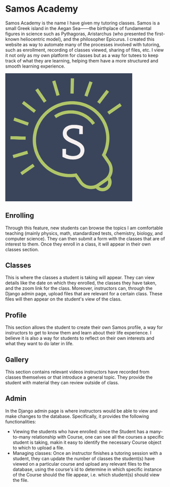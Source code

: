 # Samos Academy
Samos Academy is the name I have given my tutoring classes. Samos is a small Greek island in the Aegan Sea——the birthplace of fundamental figures in science such as Pythagoras,
Aristarchus (who presented the first-known heliocentric model), and the philosopher Epicurus. I created this website as way to automate many of the processes involved with
tutoring, such as enrollment, recording of classes viewed, sharing of files, etc. I view it not only as my own platform for classes but as a way for tutees to keep track
of what they are learning, helping them have a more structured and smooth learning experience.

<img src="academy/static/academy/logo.jpg" width="400">

## Enrolling
Through this feature, new students can browse the topics I am comfortable teaching (mainly physics, math, standardized tests, chemistry, biology, and computer science). They
can then submit a form with the classes that are of interest to them. Once they enroll in a class, it will appear in their own classes section.

## Classes
This is where the classes a student is taking will appear. They can view details like the date on which they enrolled, the classes they have taken, and the zoom link for the class. Moreover, instructors can, through the Django admin page, upload files that are relevant for a certain class. These files will then appear on the student's view of the class.

## Profile
This section allows the student to create their own Samos profile, a way for instructors to get to know them and learn about their life experience. I believe it is also a way for
students to reflect on their own interests and what they want to do later in life.

## Gallery
This section contains relevant videos instructors have recorded from classes themselves or that introduce a general topic. They provide the student with material they can review outside of class.

## Admin
In the Django admin page is where instructors would be able to view and make changes to the database. Specifically, it provides the following functionalities:
* Viewing the students who have enrolled: since the Student has a many-to-many relationship with Course, one can see all the courses a specific student is taking, makin it easy to identify the necessary Course object to which to upload a file.
* Managing classes: Once an instructor finishes a tutoring session with a student, they can update the number of classes the student(s) have viewed on a particular course and    upload any relevant files to the database, using the course's id to determine in which specific instance of the Course should the file appear, i.e. which student(s) should view the file.

